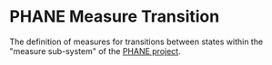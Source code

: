 PHANE Measure Transition
========================

The definition of measures for transitions between states within the "measure sub-system" of the [PHANE project][GitHub-PHANE].

[GitHub-PHANE]: https://github.com/AMNH/PHANE#readme